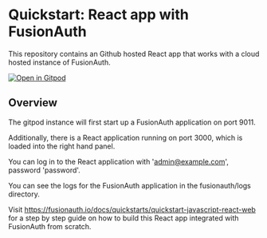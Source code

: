 # Quickstart: React app with FusionAuth

This repository contains an Github hosted React app that works with a cloud hosted instance of FusionAuth.

[![Open in Gitpod](https://gitpod.io/button/open-in-gitpod.svg)](https://gitpod.io/#https://github.com/synedra/fusionauth-first-steps-launch)

## Overview

The gitpod instance will first start up a FusionAuth application on port 9011.

Additionally, there is a React application running on port 3000, which is loaded into the right hand panel.

You can log in to the React application with 'admin@example.com', password 'password'.

You can see the logs for the FusionAuth application in the fusionauth/logs directory.

Visit https://fusionauth.io/docs/quickstarts/quickstart-javascript-react-web for a step by step guide on how to build this React app integrated with FusionAuth from scratch.


